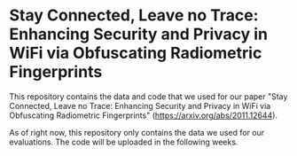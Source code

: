 # Stay Connected, Leave no Trace: Enhancing Security and Privacy in WiFi via Obfuscating Radiometric Fingerprints



This repository contains the data and code that we used for our paper "Stay Connected, Leave no Trace: Enhancing Security and Privacy in WiFi via Obfuscating Radiometric Fingerprints" (https://arxiv.org/abs/2011.12644). 



As of right now, this repository only contains the data we used for our evaluations. The code will be uploaded in the following weeks. 

